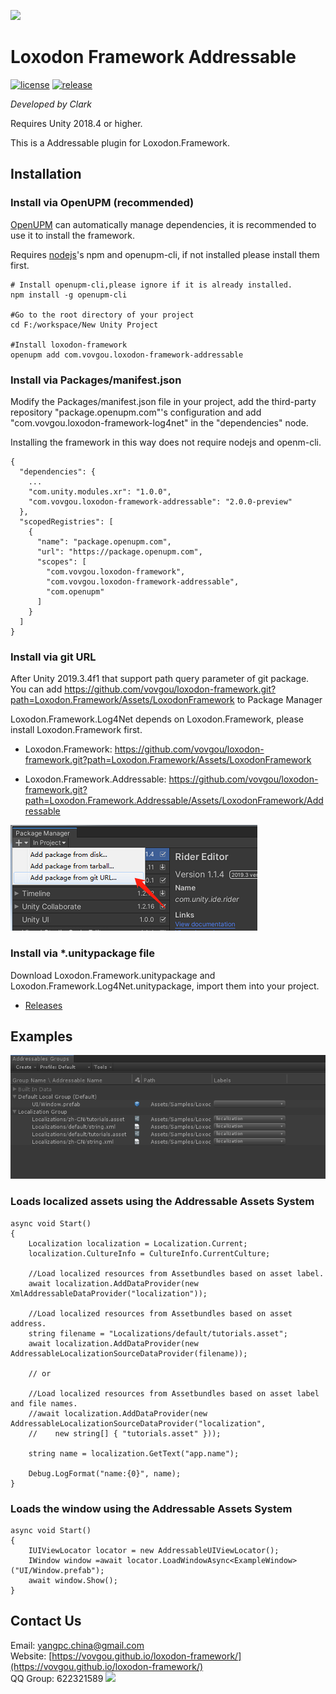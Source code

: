 ![](https://github.com/vovgou/loxodon-framework/raw/master/docs/images/icon.png)

# Loxodon Framework Addressable

[![license](https://img.shields.io/badge/license-MIT-blue.png)](https://github.com/vovgou/loxodon-framework/blob/master/LICENSE) [![release](https://img.shields.io/badge/release-v2.0.0-blue.png)](https://github.com/vovgou/loxodon-framework/releases)


*Developed by Clark*

Requires Unity 2018.4 or higher.

This is a Addressable plugin for Loxodon.Framework.

## Installation

### Install via OpenUPM (recommended)

[OpenUPM](https://openupm.com/) can automatically manage dependencies, it is recommended to use it to install the framework.

Requires [nodejs](https://nodejs.org/en/download/)'s npm and openupm-cli, if not installed please install them first.

    # Install openupm-cli,please ignore if it is already installed.
    npm install -g openupm-cli

    #Go to the root directory of your project
    cd F:/workspace/New Unity Project

    #Install loxodon-framework
    openupm add com.vovgou.loxodon-framework-addressable

### Install via Packages/manifest.json

Modify the Packages/manifest.json file in your project, add the third-party repository "package.openupm.com"'s configuration and add "com.vovgou.loxodon-framework-log4net" in the "dependencies" node.

Installing the framework in this way does not require nodejs and openm-cli.

    {
      "dependencies": {
        ...
        "com.unity.modules.xr": "1.0.0",
        "com.vovgou.loxodon-framework-addressable": "2.0.0-preview"
      },
      "scopedRegistries": [
        {
          "name": "package.openupm.com",
          "url": "https://package.openupm.com",
          "scopes": [
            "com.vovgou.loxodon-framework",
            "com.vovgou.loxodon-framework-addressable",
            "com.openupm"
          ]
        }
      ]
    }

### Install via git URL

After Unity 2019.3.4f1 that support path query parameter of git package. You can add https://github.com/vovgou/loxodon-framework.git?path=Loxodon.Framework/Assets/LoxodonFramework to Package Manager

Loxodon.Framework.Log4Net depends on Loxodon.Framework, please install Loxodon.Framework first.

- Loxodon.Framework:  https://github.com/vovgou/loxodon-framework.git?path=Loxodon.Framework/Assets/LoxodonFramework

- Loxodon.Framework.Addressable: https://github.com/vovgou/loxodon-framework.git?path=Loxodon.Framework.Addressable/Assets/LoxodonFramework/Addressable


![](docs/images/install_via_git.png)

### Install via *.unitypackage file

Download Loxodon.Framework.unitypackage and Loxodon.Framework.Log4Net.unitypackage, import them into your project.

- [Releases](https://github.com/vovgou/loxodon-framework/releases)


## Examples

![](docs/images/addressable_localization.png)

### Loads localized assets using the Addressable Assets System 



    async void Start()
    {
        Localization localization = Localization.Current;
        localization.CultureInfo = CultureInfo.CurrentCulture;

        //Load localized resources from Assetbundles based on asset label.
        await localization.AddDataProvider(new XmlAddressableDataProvider("localization"));

        //Load localized resources from Assetbundles based on asset address.
        string filename = "Localizations/default/tutorials.asset";
        await localization.AddDataProvider(new AddressableLocalizationSourceDataProvider(filename));

        // or

        //Load localized resources from Assetbundles based on asset label and file names.
        //await localization.AddDataProvider(new AddressableLocalizationSourceDataProvider("localization",
        //    new string[] { "tutorials.asset" }));

        string name = localization.GetText("app.name");

        Debug.LogFormat("name:{0}", name);
    }
    
### Loads the window using the Addressable Assets System 
    
    async void Start()
    {
        IUIViewLocator locator = new AddressableUIViewLocator();
        IWindow window =await locator.LoadWindowAsync<ExampleWindow>("UI/Window.prefab");
        await window.Show();
    }

## Contact Us
Email: [yangpc.china@gmail.com](mailto:yangpc.china@gmail.com)   
Website: [https://vovgou.github.io/loxodon-framework/](https://vovgou.github.io/loxodon-framework/)  
QQ Group: 622321589 [![](https://pub.idqqimg.com/wpa/images/group.png)](https:////shang.qq.com/wpa/qunwpa?idkey=71c1e43c24900ee84aeffc76fb67c0bacddc3f62a516fe80eae6b9521f872c59)
